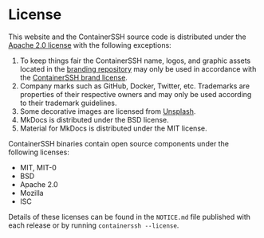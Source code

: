 <h1>License</h1>

This website and the ContainerSSH source code is distributed under the [Apache 2.0 license](https://github.com/ContainerSSH/community/blob/main/LICENSE) with the following exceptions:

1. To keep things fair the ContainerSSH name, logos, and graphic assets located in the [branding repository](https://github.com/ContainerSSH/branding/) may only be used in accordance with the [ContainerSSH brand license](https://github.com/ContainerSSH/branding/blob/main/LICENSE.md).
2. Company marks such as GitHub, Docker, Twitter, etc. Trademarks are properties of their respective owners and may only be used according to their trademark guidelines.
3. Some decorative images are licensed from [Unsplash](https://unsplash.com/license).
4. MkDocs is distributed under the BSD license.
5. Material for MkDocs is distributed under the MIT license.

ContainerSSH binaries contain open source components under the following licenses:

- MIT, MIT-0
- BSD
- Apache 2.0
- Mozilla
- ISC

Details of these licenses can be found in the `NOTICE.md` file published with each release or by running `containerssh --license`.
